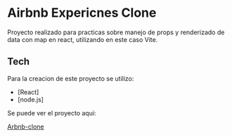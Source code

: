 # Airbnb Expericnes Clone


[]()

 Proyecto  realizado para practicas sobre manejo de props y renderizado de data con map en react, utilizando en este caso Vite.





## Tech

Para la creacion de este proyecto se utilizo:

- [React]
- [node.js] 

Se puede ver el proyecto aqui:

[Arbnb-clone](https://capable-griffin-2855e1.netlify.app)

  
   